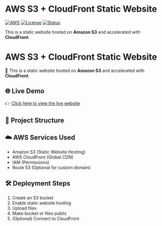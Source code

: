 # AWS S3 + CloudFront Static Website

[![AWS](https://img.shields.io/badge/AWS-S3%20%2B%20CloudFront-orange)](https://aws.amazon.com)
[![License](https://img.shields.io/badge/license-MIT-green)](./LICENSE)
[![Status](https://img.shields.io/badge/Deployment-Live-blue)](#live-demo)

This is a static website hosted on **Amazon S3** and accelerated with **CloudFront**.


# AWS S3 + CloudFront Static Website

🚀 This is a static website hosted on **Amazon S3** and accelerated with **CloudFront**.

## 🌐 Live Demo
👉 [Click here to view the live website](https://www.tigerneer.com)

## 📁 Project Structure


## ☁️ AWS Services Used

- Amazon S3 (Static Website Hosting)
- AWS CloudFront (Global CDN)
- IAM (Permissions)
- Route 53 (Optional for custom domain)

## 🛠️ Deployment Steps

1. Create an S3 bucket
2. Enable static website hosting
3. Upload files
4. Make bucket or files public
5. (Optional) Connect to CloudFront
